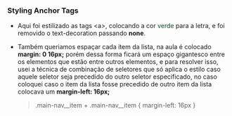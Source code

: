 ### Styling Anchor Tags

* Aqui foi estilizado as tags \<a>, colocando a cor <span style="color: #0e4f1f;">verde</span> para a letra, e foi removido o text-decoration passando __none__.

* Também queriamos espaçar cada item da lista, na aula é colocado __margin: 0 16px;__ porém dessa forma ficará um espaço gigantesco entre os elementos que estão entre outros elementos, e para resolver isso, usei a técnica de combinação de seletores que só aplica o estilo caso aquele seletor seja precedido do outro seletor especificado, no caso coloquei caso o item da lista fosse precedido de outro item da lista colocava um __margin-left: 16px;__
  
  > .main-nav__item + .main-nav__item { margin-left: 16px }